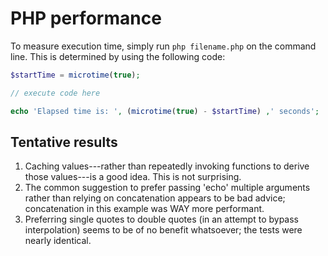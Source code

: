 # PHP performance

To measure execution time, simply run `php filename.php` on the command line. This is determined by using the following code:

```php
$startTime = microtime(true);

// execute code here

echo 'Elapsed time is: ', (microtime(true) - $startTime) ,' seconds';
```

## Tentative results

1. Caching values---rather than repeatedly invoking functions to derive those values---is a good idea. This is not surprising.
2. The common suggestion to prefer passing 'echo' multiple arguments rather than relying on concatenation appears to be bad advice; concatenation in this example was WAY more performant.
3. Preferring single quotes to double quotes (in an attempt to bypass interpolation) seems to be of no benefit whatsoever; the tests were nearly identical.
